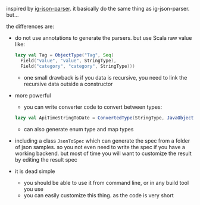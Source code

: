 
inspired by [ig-json-parser](https://github.com/Instagram/ig-json-parser). it basically do the same thing as ig-json-parser. but...

the differences are:

* do not use annotations to generate the parsers. but use Scala raw value like:
    ```scala
    lazy val Tag = ObjectType("Tag", Seq(
      Field("value", "value", StringType),
      Field("category", "category", StringType)))
    ```

    * one small drawback is if you data is recursive, you need to link the recursive data outside a constructor
* more powerful
    * you can write converter code to convert between types:

    ```scala
    lazy val ApiTimeStringToDate = ConvertedType(StringType, JavaObjectType("java.util.Date"), "ApiTimeStringToDate", "DateToApiTimeString")
    ```
    * can also generate enum type and map types

* including a class `JsonToSpec` which can generate the spec from a folder of json samples. so you not even need to write the spec if you have a working backend. but most of time you will want to customize the result by editing the result spec
* it is dead simple
    * you should be able to use it from command line, or in any build tool you use
    * you can easily customize this thing. as the code is very short
